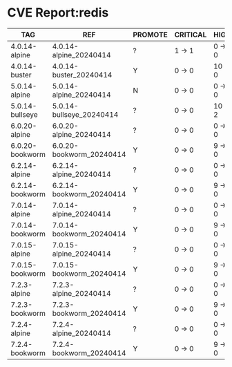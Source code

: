 # CVE Report:redis
|       TAG       |           REF            | PROMOTE | CRITICAL |  HIGH   | MEDIUM  |  LOW   | UNKNOWN |
|-----------------|--------------------------|---------|----------|---------|---------|--------|---------|
| 4.0.14-alpine   | 4.0.14-alpine_20240414   | ?       | 1 -> 1   | 0 -> 0  | 0 -> 0  | 0 -> 0 | 0 -> 0  |
| 4.0.14-buster   | 4.0.14-buster_20240414   | Y       | 0 -> 0   | 10 -> 0 | 9 -> 0  | 1 -> 0 | 0 -> 0  |
| 5.0.14-alpine   | 5.0.14-alpine_20240414   | N       | 0 -> 0   | 0 -> 0  | 0 -> 0  | 0 -> 0 | 0 -> 0  |
| 5.0.14-bullseye | 5.0.14-bullseye_20240414 | ?       | 0 -> 0   | 10 -> 2 | 5 -> 4  | 3 -> 1 | 0 -> 0  |
| 6.0.20-alpine   | 6.0.20-alpine_20240414   | ?       | 0 -> 0   | 0 -> 0  | 0 -> 0  | 2 -> 0 | 0 -> 0  |
| 6.0.20-bookworm | 6.0.20-bookworm_20240414 | Y       | 0 -> 0   | 9 -> 0  | 18 -> 0 | 0 -> 0 | 0 -> 0  |
| 6.2.14-alpine   | 6.2.14-alpine_20240414   | ?       | 0 -> 0   | 0 -> 0  | 0 -> 0  | 2 -> 0 | 0 -> 0  |
| 6.2.14-bookworm | 6.2.14-bookworm_20240414 | Y       | 0 -> 0   | 9 -> 0  | 18 -> 0 | 0 -> 0 | 0 -> 0  |
| 7.0.14-alpine   | 7.0.14-alpine_20240414   | ?       | 0 -> 0   | 0 -> 0  | 0 -> 0  | 2 -> 0 | 0 -> 0  |
| 7.0.14-bookworm | 7.0.14-bookworm_20240414 | Y       | 0 -> 0   | 9 -> 0  | 18 -> 0 | 0 -> 0 | 0 -> 0  |
| 7.0.15-alpine   | 7.0.15-alpine_20240414   | ?       | 0 -> 0   | 0 -> 0  | 0 -> 0  | 2 -> 0 | 0 -> 0  |
| 7.0.15-bookworm | 7.0.15-bookworm_20240414 | Y       | 0 -> 0   | 9 -> 0  | 18 -> 0 | 0 -> 0 | 0 -> 0  |
| 7.2.3-alpine    | 7.2.3-alpine_20240414    | ?       | 0 -> 0   | 0 -> 0  | 0 -> 0  | 2 -> 0 | 0 -> 0  |
| 7.2.3-bookworm  | 7.2.3-bookworm_20240414  | Y       | 0 -> 0   | 9 -> 0  | 18 -> 0 | 0 -> 0 | 0 -> 0  |
| 7.2.4-alpine    | 7.2.4-alpine_20240414    | ?       | 0 -> 0   | 0 -> 0  | 0 -> 0  | 2 -> 0 | 0 -> 0  |
| 7.2.4-bookworm  | 7.2.4-bookworm_20240414  | Y       | 0 -> 0   | 9 -> 0  | 18 -> 0 | 0 -> 0 | 0 -> 0  |
